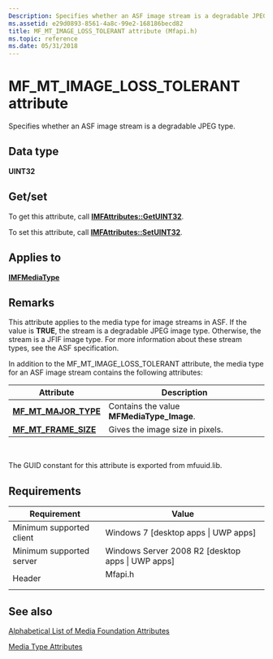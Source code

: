```yaml
---
Description: Specifies whether an ASF image stream is a degradable JPEG type.
ms.assetid: e29d0893-8561-4a8c-99e2-168186becd82
title: MF_MT_IMAGE_LOSS_TOLERANT attribute (Mfapi.h)
ms.topic: reference
ms.date: 05/31/2018
---
```


# MF\_MT\_IMAGE\_LOSS\_TOLERANT attribute

Specifies whether an ASF image stream is a degradable JPEG type.

## Data type

**UINT32**

## Get/set

To get this attribute, call [**IMFAttributes::GetUINT32**](/windows/desktop/api/mfobjects/nf-mfobjects-imfattributes-getuint32).

To set this attribute, call [**IMFAttributes::SetUINT32**](/windows/desktop/api/mfobjects/nf-mfobjects-imfattributes-setuint32).

## Applies to

[**IMFMediaType**](/windows/desktop/api/mfobjects/nn-mfobjects-imfmediatype)

## Remarks

This attribute applies to the media type for image streams in ASF. If the value is **TRUE**, the stream is a degradable JPEG image type. Otherwise, the stream is a JFIF image type. For more information about these stream types, see the ASF specification.

In addition to the MF\_MT\_IMAGE\_LOSS\_TOLERANT attribute, the media type for an ASF image stream contains the following attributes:



| Attribute                                                 | Description                                |
|-----------------------------------------------------------|--------------------------------------------|
| [**MF\_MT\_MAJOR\_TYPE**](mf-mt-major-type-attribute.md) | Contains the value **MFMediaType\_Image**. |
| [**MF\_MT\_FRAME\_SIZE**](mf-mt-frame-size-attribute.md) | Gives the image size in pixels.            |



 

The GUID constant for this attribute is exported from mfuuid.lib.

## Requirements



| Requirement | Value |
|-------------------------------------|------------------------------------------------------------------------------------|
| Minimum supported client<br/> | Windows 7 \[desktop apps \| UWP apps\]<br/>                                  |
| Minimum supported server<br/> | Windows Server 2008 R2 \[desktop apps \| UWP apps\]<br/>                     |
| Header<br/>                   | <dl> <dt>Mfapi.h</dt> </dl> |



## See also

<dl> <dt>

[Alphabetical List of Media Foundation Attributes](alphabetical-list-of-media-foundation-attributes.md)
</dt> <dt>

[Media Type Attributes](media-type-attributes.md)
</dt> </dl>

 

 




